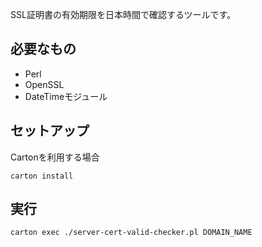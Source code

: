 SSL証明書の有効期限を日本時間で確認するツールです。

## 必要なもの

* Perl
* OpenSSL
* DateTimeモジュール

## セットアップ

Cartonを利用する場合

	carton install

## 実行

	carton exec ./server-cert-valid-checker.pl DOMAIN_NAME

